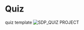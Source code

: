 # Quiz
quiz template
![SDP_QUIZ PROJECT](https://user-images.githubusercontent.com/104249893/233696149-9f261bc8-188a-4b16-8cae-d13adc5e0ccb.png)
